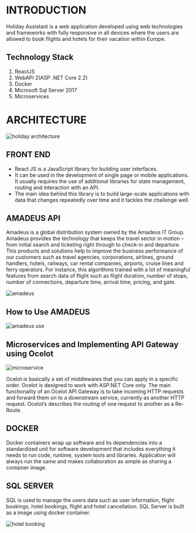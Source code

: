 # INTRODUCTION

Holiday Assistant is a web application developed using web technologies and frameworks with fully responsive in all devices where the users are allowed to book flights and hotels for their vacation within Europe.

## Technology Stack
1. 	ReactJS
2.	WebAPI 2(ASP .NET Core 2.2)
3.	Docker
4.	Microsoft Sql Server 2017
5.	Microservices


# ARCHITECTURE

![holiday architecture](https://user-images.githubusercontent.com/52786804/64127126-c1bf7900-cdb0-11e9-8935-f5b66886c8e9.png)

## FRONT END

- React JS is a JavaScript library for building user interfaces.
- It can be used in the development of single page or mobile applications. It usually requires the use of additional libraries for state management, routing and interaction with an API.
- The main idea behind this library is to build large-scale applications with data that changes repeatedly over time and it tackles the challenge well.

## AMADEUS API

Amadeus is a global distribution system owned by the Amadeus IT Group. Amadeus provides the technology that keeps the travel sector in motion – from initial search and ticketing right through to check-in and departure. 
This products and solutions help to improve the business performance of our customers such as travel agencies, corporations, airlines, ground handlers, hotels, railways, car rental companies, airports, cruise lines and ferry operators.
For instance, this algorithms trained with a lot of meaningful features from search data of flight such as flight duration, number of stops, number of connections, departure time, arrival time, pricing, and gate.

![amadeus](https://user-images.githubusercontent.com/52786804/64127125-c126e280-cdb0-11e9-89d6-78470b08c7d5.png)

## How to Use AMADEUS

![amadeus use](https://user-images.githubusercontent.com/52786804/64127124-c126e280-cdb0-11e9-8f09-a0a3974f2840.png)

## Microservices and Implementing API Gateway using Ocelot

![microservice](https://user-images.githubusercontent.com/52786804/64127127-c1bf7900-cdb0-11e9-992a-563c18bfa191.png)

Ocelot is basically a set of middlewares that you can apply in a specific order. Ocelot is designed to work with ASP.NET Core only. The main functionality of an Ocelot API Gateway is to take incoming HTTP requests and forward them on to a downstream service, currently as another HTTP request. Ocelot’s describes the routing of one request to another as a Re-Route.

## DOCKER

Docker containers wrap up software and its dependencies into a standardized unit for software development that includes everything it needs to run code, runtime, system tools and libraries. Application will always run the same and makes collaboration as simple as sharing a container image.

## SQL SERVER

SQL is used to manage the users data such as user information, flight bookings, hotel bookings, flight and hotel cancellation. SQL Server is built as a image using docker container.

![hotel booking](https://user-images.githubusercontent.com/52786804/64127469-10214780-cdb2-11e9-896f-1b120ba789eb.png)

